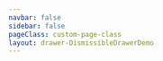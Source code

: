 ```yaml
---
navbar: false
sidebar: false
pageClass: custom-page-class
layout: drawer-DismissibleDrawerDemo
---
```


